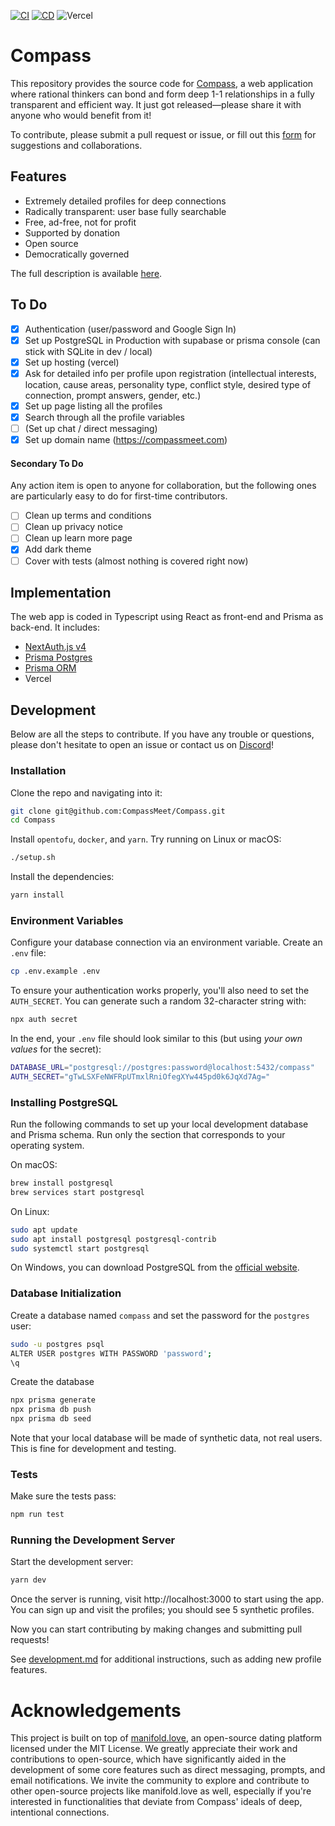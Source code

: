 
[![CI](https://github.com/CompassMeet/Compass/actions/workflows/ci.yml/badge.svg)](https://github.com/CompassMeet/Compass/actions/workflows/ci.yml)
[![CD](https://github.com/CompassMeet/Compass/actions/workflows/cd.yml/badge.svg)](https://github.com/CompassMeet/Compass/actions/workflows/cd.yml)
![Vercel](https://deploy-badge.vercel.app/vercel/bayesbond)

# Compass

This repository provides the source code for [Compass](https://compassmeet.com), a web application where rational thinkers can bond and form deep 1-1 relationships in a fully transparent and efficient way. It just got released—please share it with anyone who would benefit from it!

To contribute, please submit a pull request or issue, or fill out this [form](https://forms.gle/tKnXUMAbEreMK6FC6) for suggestions and collaborations.

## Features

- Extremely detailed profiles for deep connections
- Radically transparent: user base fully searchable
- Free, ad-free, not for profit
- Supported by donation
- Open source
- Democratically governed

The full description is available [here](https://martinbraquet.com/meeting-rational).

## To Do

- [x] Authentication (user/password and Google Sign In)
- [x] Set up PostgreSQL in Production with supabase or prisma console (can stick with SQLite in dev / local)
- [x] Set up hosting (vercel)
- [x] Ask for detailed info per profile upon registration (intellectual interests, location, cause areas, personality type, conflict style, desired type of connection, prompt answers, gender, etc.)
- [x] Set up page listing all the profiles
- [x] Search through all the profile variables
- [ ] (Set up chat / direct messaging)
- [x] Set up domain name (https://compassmeet.com)

#### Secondary To Do

Any action item is open to anyone for collaboration, but the following ones are particularly easy to do for first-time contributors.

- [ ] Clean up terms and conditions
- [ ] Clean up privacy notice
- [ ] Clean up learn more page
- [x] Add dark theme
- [ ] Cover with tests (almost nothing is covered right now)

## Implementation

The web app is coded in Typescript using React as front-end and Prisma as back-end. It includes:

- [NextAuth.js v4](https://next-auth.js.org/)
- [Prisma Postgres](https://www.prisma.io/postgres)
- [Prisma ORM](https://www.prisma.io/orm)
- Vercel

## Development

Below are all the steps to contribute. If you have any trouble or questions, please don't hesitate to open an issue or contact us on [Discord](https://discord.gg/8Vd7jzqjun)!

### Installation

Clone the repo and navigating into it:
```bash
git clone git@github.com:CompassMeet/Compass.git
cd Compass
```

Install `opentofu`, `docker`, and `yarn`. Try running on Linux or macOS:
```bash
./setup.sh
```

Install the dependencies:
```bash
yarn install
```

### Environment Variables

Configure your database connection via an environment variable. Create an `.env` file:
```bash
cp .env.example .env
```

To ensure your authentication works properly, you'll also need to set the `AUTH_SECRET`. You can generate such a random 32-character string with:
```bash
npx auth secret
```

In the end, your `.env` file should look similar to this (but using _your own values_ for the secret):
```bash
DATABASE_URL="postgresql://postgres:password@localhost:5432/compass"
AUTH_SECRET="gTwLSXFeNWFRpUTmxlRniOfegXYw445pd0k6JqXd7Ag="
```

### Installing PostgreSQL

Run the following commands to set up your local development database and Prisma schema. Run only the section that corresponds to your operating system.

On macOS:
```bash
brew install postgresql
brew services start postgresql
```

On Linux:
```bash
sudo apt update
sudo apt install postgresql postgresql-contrib
sudo systemctl start postgresql
````

On Windows, you can download PostgreSQL from the [official website](https://www.postgresql.org/download/windows/).

### Database Initialization

Create a database named `compass` and set the password for the `postgres` user:
```bash
sudo -u postgres psql
ALTER USER postgres WITH PASSWORD 'password';  
\q
```

Create the database
```bash
npx prisma generate
npx prisma db push
npx prisma db seed
```
Note that your local database will be made of synthetic data, not real users. This is fine for development and testing.

### Tests

Make sure the tests pass:
```bash
npm run test
```

### Running the Development Server

Start the development server:
```bash
yarn dev
```

Once the server is running, visit http://localhost:3000 to start using the app. You can sign up and visit the profiles; you should see 5 synthetic profiles.

Now you can start contributing by making changes and submitting pull requests!

See [development.md](docs/development.md) for additional instructions, such as adding new profile features.

# Acknowledgements
This project is built on top of [manifold.love](github.com/sipec/polylove), an open-source dating platform licensed under the MIT License. We greatly appreciate their work and contributions to open-source, which have significantly aided in the development of some core features such as direct messaging, prompts, and email notifications. We invite the community to explore and contribute to other open-source projects like manifold.love as well, especially if you're interested in functionalities that deviate from Compass' ideals of deep, intentional connections.